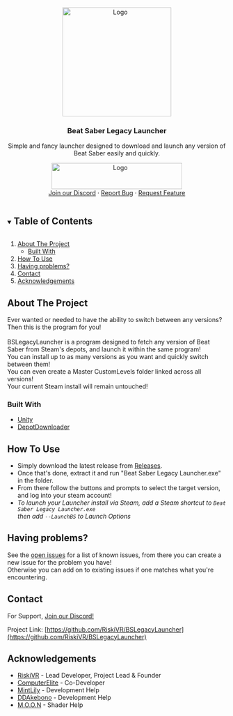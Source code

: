 <!--
*** Thanks for checking out the Best-README-Template. If you have a suggestion
*** that would make this better, please fork the repo and create a pull request
*** or simply open an issue with the tag "enhancement".
*** Thanks again! Now go create something AMAZING! :D
***
***
*** 
*** To avoid retyping too much info. Do a search and replace for the following:
*** github_username, repo_name, twitter_handle, email, project_title, project_description
-->



<!-- PROJECT SHIELDS -->
<!--
*** I'm using markdown "reference style" links for readability.
*** Reference links are enclosed in brackets [ ] instead of parentheses ( ).
*** See the bottom of this document for the declaration of the reference variables
*** for contributors-url, forks-url, etc. This is an optional, concise syntax you may use.
*** https://www.markdownguide.org/basic-syntax/#reference-style-links
-->

<!-- PROJECT LOGO -->
<br /> 
<p align="center">
  <a href="https://github.com/RiskiVR/BSLegacyLauncher">
    <img src="https://github.com/RiskiVR/BSLegacyLauncher/blob/media/readme/block.png" alt="Logo" width="250" height="250">
  </a>

  <h3 align="center">Beat Saber Legacy Launcher</h3>

  <p align="center">
    Simple and fancy launcher designed to download and launch any version of Beat Saber easily and quickly.
    <br /> 
    <a href="https://github.com/RiskiVR/BSLegacyLauncher/releases/latest/download/BSLegacyLauncher.zip">
      <p align="center">
      <img src="https://github.com/RiskiVR/BSLegacyLauncher/blob/media/readme/BSLegacyDownload.png" alt="Logo" width="300" height="60">
    <br />
    <a href="https://discord.gg/MrwMx5e">Join our Discord</a>
    ·
    <a href="https://github.com/RiskiVR/BSLegacyLauncher/issues">Report Bug</a>
    ·
    <a href="https://github.com/RiskiVR/BSLegacyLauncher/issues">Request Feature</a>
  </p>
</p>


<!-- TABLE OF CONTENTS -->
<details open="open"> 
  <summary><h2 style="display: inline-block">Table of Contents</h2></summary>
  <ol>
    <li>
      <a href="#about-the-project">About The Project</a>
      <ul>
        <li><a href="#built-with">Built With</a></li>
      </ul>
    </li>
    <li>
      <a href="#how-to-use">How To Use</a>
    </li>
    <li><a href="#having-problems">Having problems?</a></li>
    <li><a href="#contact">Contact</a></li>
    <li><a href="#acknowledgements">Acknowledgements</a></li>
  </ol>
</details>


<!-- ABOUT THE PROJECT -->
## About The Project

Ever wanted or needed to have the ability to switch between any versions? Then this is the program for you!
<br/>
<br/>BSLegacyLauncher is a program designed to fetch any version of Beat Saber from Steam's depots, and launch it within the same program! 
<br/>You can install up to as many versions as you want and quickly switch between them!
<br/>You can even create a Master CustomLevels folder linked across all versions!
<br/>Your current Steam install will remain untouched!


### Built With

* [Unity](https://unity.com/)
* [DepotDownloader](https://github.com/SteamRE/DepotDownloader)

<!-- GETTING STARTED -->
## How To Use

 - Simply download the latest release from [Releases](https://github.com/RiskiVR/BSLegacyLauncher/releases/latest).
 - Once that's done, extract it and run "Beat Saber Legacy Launcher.exe" in the folder.
 - From there follow the buttons and prompts to select the target version, and log into your steam account!
 - *To launch your Launcher install via Steam, add a Steam shortcut to `Beat Saber Legacy Launcher.exe` 
  </br> then add `--LaunchBS` to Launch Options*


<!-- ROADMAP -->
## Having problems?

See the [open issues](https://github.com/RiskiVR/BSLegacyLauncher/issues) for a list of known issues, from there you can create a new issue for the problem you have!
</br>Otherwise you can add on to existing issues if one matches what you're encountering.


<!-- CONTACT -->
## Contact

For Support, [Join our Discord!](https://discord.gg/MrwMx5e)

Project Link: [https://github.com/RiskiVR/BSLegacyLauncher](https://github.com/RiskiVR/BSLegacyLauncher)


<!-- ACKNOWLEDGEMENTS -->
## Acknowledgements

* [RiskiVR](https://www.patreon.com/riskivr) - Lead Developer, Project Lead & Founder
* [ComputerElite](https://computerelite.github.io/) - Co-Developer
* [MintLily](https://mintlily.lgbt/) - Development Help
* [DDAkebono](https://potato.moe) - Development Help
* [M.O.O.N](https://www.youtube.com/channel/UC6pqxF0s6FSu6oVm-70lzqQ) - Shader Help
